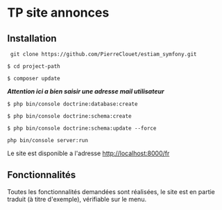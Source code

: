 # TP site annonces

## Installation

``` git clone https://github.com/PierreClouet/estiam_symfony.git```

```$ cd project-path```

```$ composer update```

***Attention ici a bien saisir une adresse mail utilisateur***

```$ php bin/console doctrine:database:create```

```$ php bin/console doctrine:schema:create```

```$ php bin/console doctrine:schema:update --force```

```php bin/console server:run```

Le site est disponible a l'adresse <http://localhost:8000/fr>

## Fonctionnalités

Toutes les fonctionnalités demandées sont réalisées, le site est en partie traduit (à titre d'exemple), vérifiable sur le menu.